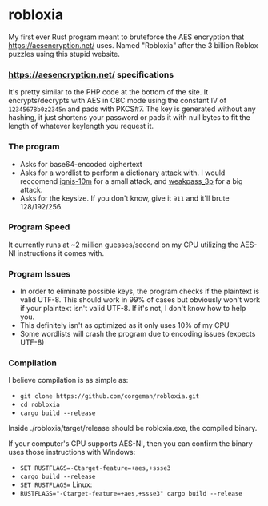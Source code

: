 # robloxia
My first ever Rust program meant to bruteforce the AES encryption that https://aesencryption.net/ uses. Named "Robloxia" after the 3 billion Roblox puzzles using this stupid website. 
### https://aesencryption.net/ specifications
It's pretty similar to the PHP code at the bottom of the site. It encrypts/decrypts with AES in CBC mode using the constant IV of `12345678b0z2345n` and pads with PKCS#7. The key is generated without any hashing, it just shortens your password or pads it with null bytes to fit the length of whatever keylength you request it.
### The program
- Asks for base64-encoded ciphertext
- Asks for a wordlist to perform a dictionary attack with. I would reccomend [ignis-10m](https://weakpass.com/wordlist/1935) for a small attack, and [weakpass_3p](https://weakpass.com/wordlist/1949) for a big attack.
- Asks for the keysize. If you don't know, give it `911` and it'll brute 128/192/256.
### Program Speed
It currently runs at ~2 million guesses/second on my CPU utilizing the AES-NI instructions it comes with.
### Program Issues
- In order to eliminate possible keys, the program checks if the plaintext is valid UTF-8. This should work in 99% of cases but obviously won't work if your plaintext isn't valid UTF-8. If it's not, I don't know how to help you.
- This definitely isn't as optimized as it only uses 10% of my CPU
- Some wordlists will crash the program due to encoding issues (expects UTF-8)
### Compilation
I believe compilation is as simple as:
- `git clone https://github.com/corgeman/robloxia.git`
- `cd robloxia`
- `cargo build --release`


Inside ./robloxia/target/release should be robloxia.exe, the compiled binary.


If your computer's CPU supports AES-NI, then you can confirm the binary uses those instructions with
Windows:
- `SET RUSTFLAGS=-Ctarget-feature=+aes,+ssse3`
- `cargo build --release`
- `SET RUSTFLAGS=`
Linux:
- `RUSTFLAGS="-Ctarget-feature=+aes,+ssse3" cargo build --release`
